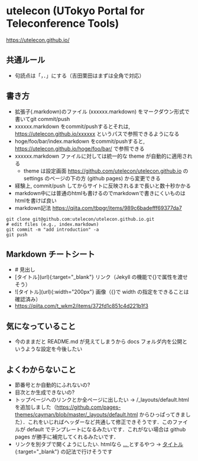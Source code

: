 # utelecon (UTokyo Portal for Teleconference Tools)

https://utelecon.github.io/


## 共通ルール
* 句読点は「，．」にする（吉田栗田はまずは全角で対応）

## 書き方

* 拡張子(.markdown)のファイル (xxxxxx.markdown) をマークダウン形式で書いてgit commit/push
* xxxxxx.markdown をcommit/pushするとそれは, https://utelecon.github.io/xxxxxx というパスで参照できるようになる
* hoge/foo/bar/index.markdown をcommit/pushすると, https://utelecon.github.io/hoge/foo/bar/  で参照できる
* xxxxxx.markdown ファイルに対しては統一的な theme が自動的に適用される
  * theme は設定画面 https://github.com/utelecon/utelecon.github.io  の settings のページの下の方 (github pages) から変更できる
* 経験上, commit/push してからサイトに反映されるまで長いと数十秒かかる
* markdown中には普通のhtmlも書けるのでmarkdownで書きにくいものはhtmlを書けば良い
* markdown記法 https://qiita.com/tbpgr/items/989c6badefff69377da7

```
git clone git@github.com:utelecon/utelecon.github.io.git
# edit files (e.g., index.markdown)
git commit -m "add introduction" -a
git push
```

## Markdown チートシート
* \# 見出し 
* \[タイトル\](url)\{:target="_blank"\} リンク（Jekyll の機能で{}で属性を渡せそう）
* \!\[タイトル\](url)\{:width="200px"\} 画像（{}で width の指定をできることは確認済み）
* https://qiita.com/t_wkm2/items/372fd1c851c4d221b1f3


## 気になっていること
* 今のままだと README.md が見えてしまうから docs フォルダ内を公開というような設定を今後したい


## よくわからないこと

* 節番号とか自動的にふれないの?
* 目次とか生成できないの?
* トップページへのリンクとか全ページに出したい → /_layouts/default.html を追加しました（https://github.com/pages-themes/cayman/blob/master/_layouts/default.html からひっぱってきました）．これをいじればヘッダーなど共通して修正できそうです．このファイルが default でテンプレートになるみたいです．これがない場合は github pages が勝手に補完してくれるみたいです．
* リンクを別タブで開くようにしたい. htmlなら <a href="xxxx.html" target="_blank"> ... </a> とするやつ → [タイトル](url){:target="_blank"} の記法で行けそうです
